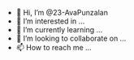 - 👋 Hi, I’m @23-AvaPunzalan
- 👀 I’m interested in ...
- 🌱 I’m currently learning ...
- 💞️ I’m looking to collaborate on ...
- 📫 How to reach me ...

<!---
23-AvaPunzalan/23-AvaPunzalan is a ✨ special ✨ repository because its `README.md` (this file) appears on your GitHub profile.
You can click the Preview link to take a look at your changes.
--->
